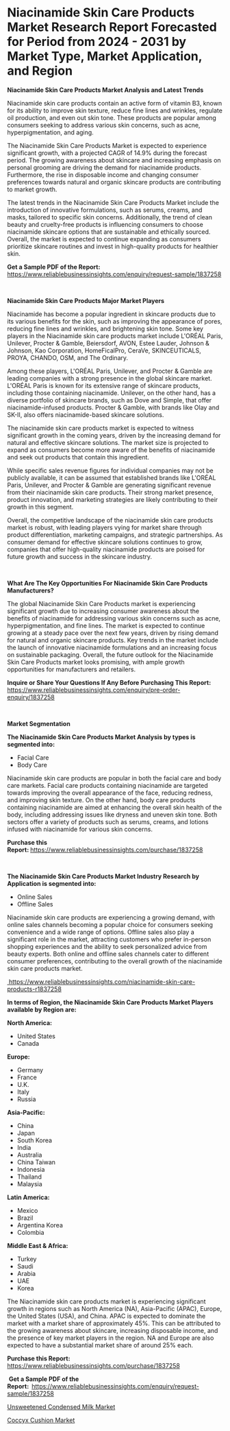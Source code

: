 <p><h1>Niacinamide Skin Care Products Market Research Report Forecasted for Period from 2024 -  2031 by Market Type, Market Application, and Region</h1></p><p><strong>Niacinamide Skin Care Products Market Analysis and Latest Trends</strong></p>
<p><p>Niacinamide skin care products contain an active form of vitamin B3, known for its ability to improve skin texture, reduce fine lines and wrinkles, regulate oil production, and even out skin tone. These products are popular among consumers seeking to address various skin concerns, such as acne, hyperpigmentation, and aging.</p><p>The Niacinamide Skin Care Products Market is expected to experience significant growth, with a projected CAGR of 14.9% during the forecast period. The growing awareness about skincare and increasing emphasis on personal grooming are driving the demand for niacinamide products. Furthermore, the rise in disposable income and changing consumer preferences towards natural and organic skincare products are contributing to market growth.</p><p>The latest trends in the Niacinamide Skin Care Products Market include the introduction of innovative formulations, such as serums, creams, and masks, tailored to specific skin concerns. Additionally, the trend of clean beauty and cruelty-free products is influencing consumers to choose niacinamide skincare options that are sustainable and ethically sourced. Overall, the market is expected to continue expanding as consumers prioritize skincare routines and invest in high-quality products for healthier skin.</p></p>
<p><strong>Get a Sample PDF of the Report:&nbsp;</strong> <a href="https://www.reliablebusinessinsights.com/enquiry/request-sample/1837258">https://www.reliablebusinessinsights.com/enquiry/request-sample/1837258</a></p>
<p>&nbsp;</p>
<p><strong>Niacinamide Skin Care Products Major Market Players</strong></p>
<p><p>Niacinamide has become a popular ingredient in skincare products due to its various benefits for the skin, such as improving the appearance of pores, reducing fine lines and wrinkles, and brightening skin tone. Some key players in the Niacinamide skin care products market include L'ORÉAL Paris, Unilever, Procter & Gamble, Beiersdorf, AVON, Estee Lauder, Johnson & Johnson, Kao Corporation, HomeFicalPro, CeraVe, SKINCEUTICALS, PROYA, CHANDO, OSM, and The Ordinary.</p><p>Among these players, L'ORÉAL Paris, Unilever, and Procter & Gamble are leading companies with a strong presence in the global skincare market. L'ORÉAL Paris is known for its extensive range of skincare products, including those containing niacinamide. Unilever, on the other hand, has a diverse portfolio of skincare brands, such as Dove and Simple, that offer niacinamide-infused products. Procter & Gamble, with brands like Olay and SK-II, also offers niacinamide-based skincare solutions.</p><p>The niacinamide skin care products market is expected to witness significant growth in the coming years, driven by the increasing demand for natural and effective skincare solutions. The market size is projected to expand as consumers become more aware of the benefits of niacinamide and seek out products that contain this ingredient.</p><p>While specific sales revenue figures for individual companies may not be publicly available, it can be assumed that established brands like L'ORÉAL Paris, Unilever, and Procter & Gamble are generating significant revenue from their niacinamide skin care products. Their strong market presence, product innovation, and marketing strategies are likely contributing to their growth in this segment.</p><p>Overall, the competitive landscape of the niacinamide skin care products market is robust, with leading players vying for market share through product differentiation, marketing campaigns, and strategic partnerships. As consumer demand for effective skincare solutions continues to grow, companies that offer high-quality niacinamide products are poised for future growth and success in the skincare industry.</p></p>
<p>&nbsp;</p>
<p><strong>What Are The Key Opportunities For Niacinamide Skin Care Products Manufacturers?</strong></p>
<p><p>The global Niacinamide Skin Care Products market is experiencing significant growth due to increasing consumer awareness about the benefits of niacinamide for addressing various skin concerns such as acne, hyperpigmentation, and fine lines. The market is expected to continue growing at a steady pace over the next few years, driven by rising demand for natural and organic skincare products. Key trends in the market include the launch of innovative niacinamide formulations and an increasing focus on sustainable packaging. Overall, the future outlook for the Niacinamide Skin Care Products market looks promising, with ample growth opportunities for manufacturers and retailers.</p></p>
<p><strong>Inquire or Share Your Questions If Any Before Purchasing This Report:</strong> <a href="https://www.reliablebusinessinsights.com/enquiry/pre-order-enquiry/1837258">https://www.reliablebusinessinsights.com/enquiry/pre-order-enquiry/1837258</a></p>
<p>&nbsp;</p>
<p><strong>Market Segmentation</strong></p>
<p><strong>The Niacinamide Skin Care Products Market Analysis by types is segmented into:</strong></p>
<p><ul><li>Facial Care</li><li>Body Care</li></ul></p>
<p><p>Niacinamide skin care products are popular in both the facial care and body care markets. Facial care products containing niacinamide are targeted towards improving the overall appearance of the face, reducing redness, and improving skin texture. On the other hand, body care products containing niacinamide are aimed at enhancing the overall skin health of the body, including addressing issues like dryness and uneven skin tone. Both sectors offer a variety of products such as serums, creams, and lotions infused with niacinamide for various skin concerns.</p></p>
<p><strong>Purchase this Report:&nbsp;</strong><a href="https://www.reliablebusinessinsights.com/purchase/1837258">https://www.reliablebusinessinsights.com/purchase/1837258</a></p>
<p>&nbsp;</p>
<p><strong>The Niacinamide Skin Care Products Market Industry Research by Application is segmented into:</strong></p>
<p><ul><li>Online Sales</li><li>Offline Sales</li></ul></p>
<p><p>Niacinamide skin care products are experiencing a growing demand, with online sales channels becoming a popular choice for consumers seeking convenience and a wide range of options. Offline sales also play a significant role in the market, attracting customers who prefer in-person shopping experiences and the ability to seek personalized advice from beauty experts. Both online and offline sales channels cater to different consumer preferences, contributing to the overall growth of the niacinamide skin care products market.</p></p>
<p><a href="https://www.reliablebusinessinsights.com/niacinamide-skin-care-products-r1837258">&nbsp;https://www.reliablebusinessinsights.com/niacinamide-skin-care-products-r1837258</a></p>
<p><strong>In terms of Region, the Niacinamide Skin Care Products Market Players available by Region are:</strong></p>
<p>
    <p> <strong> North America: </strong>
        <ul>
            <li>United States</li>
            <li>Canada</li>
        </ul>
        </p> 
    <p> <strong> Europe: </strong>
        <ul>
            <li>Germany</li>
            <li>France</li>
            <li>U.K.</li>
            <li>Italy</li>
            <li>Russia</li>
        </ul>
        </p> 
    <p> <strong> Asia-Pacific: </strong>
        <ul>
            <li>China</li>
            <li>Japan</li>
            <li>South Korea</li>
            <li>India</li>
            <li>Australia</li>
            <li>China Taiwan</li>
            <li>Indonesia</li>
            <li>Thailand</li>
            <li>Malaysia</li>
        </ul>
        </p> 
    <p> <strong> Latin America: </strong>
        <ul>
            <li>Mexico</li>
            <li>Brazil</li>
            <li>Argentina Korea</li>
            <li>Colombia</li>
        </ul>
        </p> 
    <p> <strong> Middle East & Africa: </strong>
        <ul>
            <li>Turkey</li>
            <li>Saudi</li>
            <li>Arabia</li>
            <li>UAE</li>
            <li>Korea</li>
        </ul>
    </p>
    </p>
<p><p>The Niacinamide skin care products market is experiencing significant growth in regions such as North America (NA), Asia-Pacific (APAC), Europe, the United States (USA), and China. APAC is expected to dominate the market with a market share of approximately 45%. This can be attributed to the growing awareness about skincare, increasing disposable income, and the presence of key market players in the region. NA and Europe are also expected to have a substantial market share of around 25% each.</p></p>
<p><strong>Purchase this Report: </strong><a href="https://www.reliablebusinessinsights.com/purchase/1837258">https://www.reliablebusinessinsights.com/purchase/1837258</a></p>
<p>&nbsp;<strong>Get a Sample PDF of the Report:&nbsp;&nbsp;</strong><a href="https://www.reliablebusinessinsights.com/enquiry/request-sample/1837258">https://www.reliablebusinessinsights.com/enquiry/request-sample/1837258</a></p>
<p><strong></strong></p>
<p><p><a href="https://github.com/julian6Skinner/Market-Research-Report-List-1/blob/main/unsweetened-condensed-milk-market.md">Unsweetened Condensed Milk Market</a></p><p><a href="https://github.com/mandarincruisesvn/Market-Research-Report-List-1/blob/main/coccyx-cushion-market.md">Coccyx Cushion Market</a></p></p>